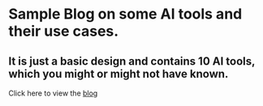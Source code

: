 # Sample Blog on some AI tools and their use cases.
## It is just a basic design and contains 10 AI tools, which you might or might not have known.
Click here to view the [blog](https://b-anonymous-king.github.io/AI_Blog/)
